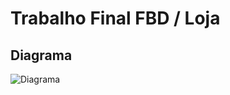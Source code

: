 # Trabalho Final FBD / Loja

## Diagrama

![Diagrama](https://user-images.githubusercontent.com/59130585/89091359-770efe00-d37f-11ea-932d-846e5cdf7dd0.png)
